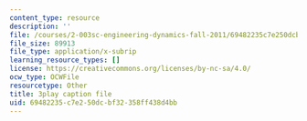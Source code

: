 ```yaml
---
content_type: resource
description: ''
file: /courses/2-003sc-engineering-dynamics-fall-2011/69482235c7e250dcbf32358ff438d4bb_ZNVvYg1FOPk.vtt
file_size: 89913
file_type: application/x-subrip
learning_resource_types: []
license: https://creativecommons.org/licenses/by-nc-sa/4.0/
ocw_type: OCWFile
resourcetype: Other
title: 3play caption file
uid: 69482235-c7e2-50dc-bf32-358ff438d4bb
---
```


